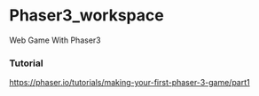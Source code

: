 # Phaser3_workspace
Web Game With Phaser3

### Tutorial
https://phaser.io/tutorials/making-your-first-phaser-3-game/part1
